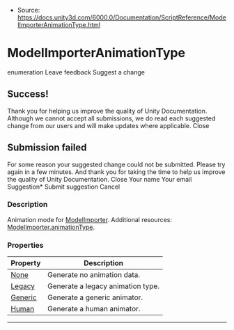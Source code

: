 * Source: https://docs.unity3d.com/6000.0/Documentation/ScriptReference/ModelImporterAnimationType.html

# ModelImporterAnimationType
enumeration
Leave feedback
Suggest a change
## Success!
Thank you for helping us improve the quality of Unity Documentation. Although we cannot accept all submissions, we do read each suggested change from our users and will make updates where applicable.
Close
## Submission failed
For some reason your suggested change could not be submitted. Please <a>try again</a> in a few minutes. And thank you for taking the time to help us improve the quality of Unity Documentation.
Close
Your name Your email Suggestion* Submit suggestion
Cancel
### Description
Animation mode for [ModelImporter](https://docs.unity3d.com/6000.0/Documentation/ScriptReference/ModelImporter.html).
Additional resources: [ModelImporter.animationType](https://docs.unity3d.com/6000.0/Documentation/ScriptReference/ModelImporter-animationType.html).
### Properties
Property | Description  
---|---  
[None](https://docs.unity3d.com/6000.0/Documentation/ScriptReference/ModelImporterAnimationType.None.html) | Generate no animation data.  
[Legacy](https://docs.unity3d.com/6000.0/Documentation/ScriptReference/ModelImporterAnimationType.Legacy.html) | Generate a legacy animation type.  
[Generic](https://docs.unity3d.com/6000.0/Documentation/ScriptReference/ModelImporterAnimationType.Generic.html) | Generate a generic animator.  
[Human](https://docs.unity3d.com/6000.0/Documentation/ScriptReference/ModelImporterAnimationType.Human.html) | Generate a human animator.  
* * *
